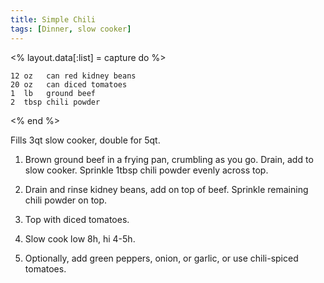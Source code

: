 ```yaml
---
title: Simple Chili
tags: [Dinner, slow cooker]
---
```


<% layout.data[:list] = capture do %>
```
12 oz   can red kidney beans
20 oz   can diced tomatoes
1  lb   ground beef
2  tbsp chili powder
```
<% end %>

Fills 3qt slow cooker, double for 5qt.

1. Brown ground beef in a frying pan, crumbling as you go. Drain, add to slow cooker. Sprinkle 1tbsp chili powder evenly across top.

2. Drain and rinse kidney beans, add on top of beef. Sprinkle remaining chili powder on top.

3. Top with diced tomatoes.

4. Slow cook low 8h, hi 4-5h.

5. Optionally, add green peppers, onion, or garlic, or use chili-spiced tomatoes.
